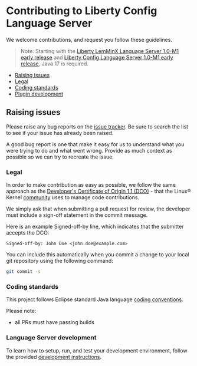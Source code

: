 # Contributing to Liberty Config Language Server
We welcome contributions, and request you follow these guidelines.

> Note: Starting with the [Liberty LemMinX Language Server 1.0-M1 early release](https://github.com/OpenLiberty/liberty-language-server/releases/tag/lemminx-liberty-1.0-M1) and [Liberty Config Language Server 1.0-M1 early release](https://github.com/OpenLiberty/liberty-language-server/releases/tag/liberty-langserver-1.0-M1), Java 17 is required.

 - [Raising issues](#raising-issues)
 - [Legal](#legal)
 - [Coding standards](#coding-standards)
 - [Plugin development](#plugin-development)

## Raising issues
Please raise any bug reports on the [issue tracker](https://github.com/OpenLiberty/liberty-language-server/issues). Be sure to search the list to see if your issue has already been raised.

A good bug report is one that make it easy for us to understand what you were trying to do and what went wrong. Provide as much context as possible so we can try to recreate the issue.

### Legal

In order to make contribution as easy as possible, we follow the same approach as the [Developer's Certificate of Origin 1.1 (DCO)](https://developercertificate.org/) - that the Linux® Kernel [community](https://elinux.org/Developer_Certificate_Of_Origin) uses to manage code contributions.

We simply ask that when submitting a pull request for review, the developer
must include a sign-off statement in the commit message.

Here is an example Signed-off-by line, which indicates that the
submitter accepts the DCO:

```text
Signed-off-by: John Doe <john.doe@example.com>
```

You can include this automatically when you commit a change to your
local git repository using the following command:

```bash
git commit -s
```

### Coding standards

This project follows Eclipse standard Java language [coding conventions](https://wiki.eclipse.org/Coding_Conventions).

Please note:
 - all PRs must have passing builds

### Language Server development

To learn how to setup, run, and test your development environment, follow the provided [ development instructions](./DEVELOPING.md).